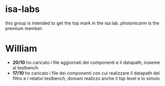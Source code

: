 # isa-labs
this group is intended to get the top mark in the isa lab. *photonicarm* is the premium member.
# William
- **20/10** ho caricato i file aggiornati dei componenti e il datapath, insieme al testbench
- **17/10** ho caricato i file dei componenti con cui realizzare il datapath del filtro e i relativi testbench, domani realizzo anche il top level e lo simulo
